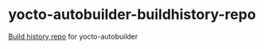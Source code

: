 # yocto-autobuilder-buildhistory-repo
[Build history repo][1] for yocto-autobuilder

[1]: http://www.yoctoproject.org/docs/2.3/ref-manual/ref-manual.html#enabling-and-disabling-build-history
